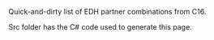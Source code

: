 Quick-and-dirty list of EDH partner combinations from C16.

Src folder has the C# code used to generate this page. 
